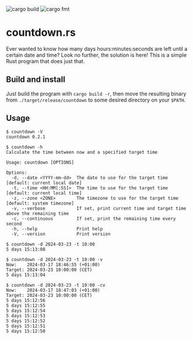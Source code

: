 ![cargo build](https://github.com/terminalnode/countdown.rs/actions/workflows/cargo-build.yml/badge.svg)
![cargo fmt](https://github.com/terminalnode/countdown.rs/actions/workflows/cargo-fmt.yml/badge.svg)

# countdown.rs
Ever wanted to know how many days hours:minutes:seconds are left until a certain date and time?
Look no further, the solution is here! This is a simple Rust program that does just that.

## Build and install
Just build the program with `cargo build -r`, then move the resulting binary from
`./target/release/countdown` to some desired directory on your `$PATH`.

## Usage
```
$ countdown -V
countdown 0.2.1

$ countdown -h
Calculate the time between now and a specified target time

Usage: countdown [OPTIONS]

Options:
  -d, --date <YYYY-mm-dd>  The date to use for the target time [default: current local date]
  -t, --time <HH:MM[:SS]>  The time to use for the target time [default: current local time]
  -z, --zone <ZONE>        The timezone to use for the target time [default: system timezone]
  -v, --verbose            If set, print current time and target time above the remaining time
  -c, --continuous         If set, print the remaining time every second
  -h, --help               Print help
  -V, --version            Print version

$ countdown -d 2024-03-23 -t 10:00
5 days 15:13:08

$ countdown -d 2024-03-23 -t 10:00 -v
Now:    2024-03-17 18:46:55 (+01:00)
Target: 2024-03-23 10:00:00 (CET)
5 days 15:13:04

$ countdown -d 2024-03-23 -t 10:00 -cv
Now:    2024-03-17 18:47:03 (+01:00)
Target: 2024-03-23 10:00:00 (CET)
5 days 15:12:56
5 days 15:12:55
5 days 15:12:54
5 days 15:12:53
5 days 15:12:52
5 days 15:12:51
5 days 15:12:50
```
